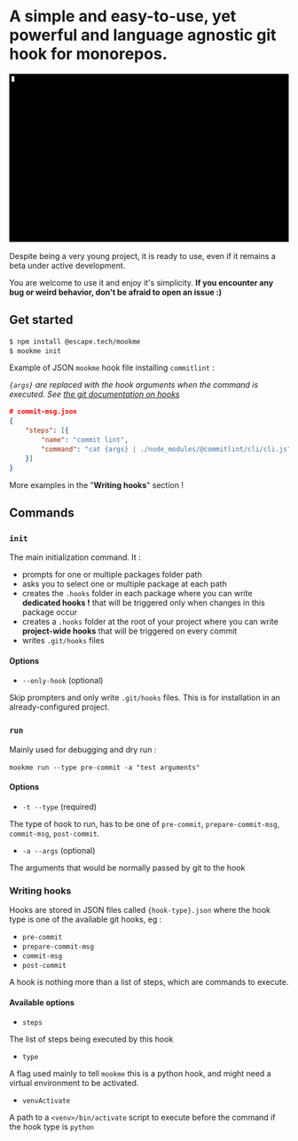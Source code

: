 # A simple and easy-to-use, yet powerful and language agnostic git hook for monorepos.

![demo](./docs/demo.gif)

Despite being a very young project, it is ready to use, even if it remains a beta under active development.

You are welcome to use it and enjoy it's simplicity.
**If you encounter any bug or weird behavior, don't be afraid to open an issue :)**

## Get started

```bash
$ npm install @escape.tech/mookme
$ mookme init
```

Example of JSON `mookme` hook file installing `commitlint` :

*`{args}` are replaced with the hook arguments when the command is executed. See [the  git documentation on hooks](https://git-scm.com/book/en/v2/Customizing-Git-Git-Hooks)*

```JSON
# commit-msg.json
{
    "steps": [{
        "name": "commit lint",
        "command": "cat {args} | ./node_modules/@commitlint/cli/cli.js"
    }]
}
```

More examples in the "**Writing hooks**" section !

## Commands

### `init`

The main initialization command. It :

- prompts for one or multiple packages folder path
- asks you to select one or multiple package at each path
- creates the `.hooks` folder in each package where you can write **dedicated hooks !** that will be triggered only when changes in this package occur
- creates a `.hooks` folder at the root of your project where you can write **project-wide hooks** that will be triggered on every commit
- writes `.git/hooks` files

#### Options 

- `--only-hook` (optional)

Skip prompters and only write `.git/hooks` files. This is for installation in an already-configured project.

### `run`

Mainly used for debugging and dry run :

`mookme run --type pre-commit -a "test arguments"`

#### Options

- `-t --type` (required)

The type of hook to run, has to be one of `pre-commit`, `prepare-commit-msg`, `commit-msg`, `post-commit`.

- `-a --args` (optional)

The arguments that would be normally passed by git to the hook

### Writing hooks

Hooks are stored in JSON files called `{hook-type}.json` where the hook type is one of the available git hooks, eg :

- `pre-commit`
- `prepare-commit-msg`
- `commit-msg`
- `post-commit`

A hook is nothing more than a list of steps, which are commands to execute.

#### Available options

- `steps`

The list of steps being executed by this hook

- `type`

A flag used mainly to tell `mookme` this is a python hook, and might need a virtual environment to be activated.

- `venvActivate`

A path to a `<venv>/bin/activate` script to execute before the command if the hook type is `python`

